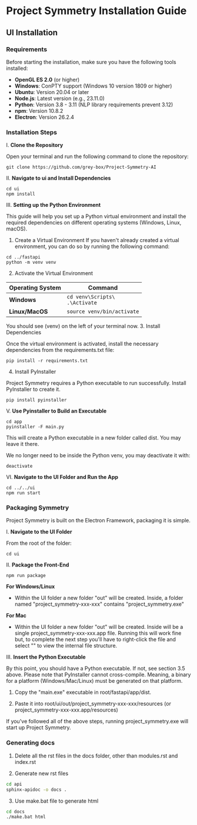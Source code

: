 # Project Symmetry Installation Guide

## UI Installation

### Requirements
Before starting the installation, make sure you have the following tools installed:

- **OpenGL ES 2.0** (or higher)
- **Windows**: ConPTY support (Windows 10 version 1809 or higher)
- **Ubuntu**: Version 20.04 or later
- **Node.js**: Latest version (e.g., 23.11.0)
- **Python**: Version 3.8 - 3.11 (NLP library requirements prevent 3.12)
- **npm**: Version 10.8.2
- **Electron**: Version 26.2.4


### Installation Steps

I. **Clone the Repository**

Open your terminal and run the following command to clone the repository:

```
git clone https://github.com/grey-box/Project-Symmetry-AI
```


II. **Navigate to ui and Install Dependencies**

```
cd ui
npm install
```

III. **Setting up the Python Environment**

This guide will help you set up a Python virtual environment and install the required dependencies on different operating systems (Windows, Linux, macOS).

   1. Create a Virtual Environment
   If you haven't already created a virtual environment, you can do so by running the following command:
   
   ```
   cd ../fastapi
   python -m venv venv
   ```
   2. Activate the Virtual Environment
   
   | **Operating System** | **Command**                                                                          |
   |----------------------|--------------------------------------------------------------------------------------|
   | **Windows**          | `cd venv\Scripts\` <br> `.\Activate` |
   | **Linux/MacOS**      | `source venv/bin/activate`                                                           |
   You should see (venv) on the left of your terminal now.
   3. Install Dependencies
      
   Once the virtual environment is activated, install the necessary dependencies from the requirements.txt file:
   
   ```
   pip install -r requirements.txt
   ```
   
   4. Install PyInstaller
      
   Project Symmetry requires a Python executable to run successfully. Install PyInstaller to create it.
   
   ```
   pip install pyinstaller
   ```

V. **Use Pyinstaller to Build an Executable**

```
cd app
pyinstaller -F main.py
```
This will create a Python executable in a new folder called dist. You may leave it there.

We no longer need to be inside the Python venv, you may deactivate it with:
```
deactivate
```
VI. **Navigate to the UI Folder and Run the App**

```
cd ../../ui
npm run start
```

### Packaging Symmetry
Project Symmetry is built on the Electron Framework, packaging it is simple.

I. **Navigate to the UI Folder**

From the root of the folder:
```
cd ui
```

II. **Package the Front-End**
```
npm run package
```

**For Windows/Linux**

- Within the UI folder a new folder "out" will be created. Inside, a folder named "project_symmetry-xxx-xxx" contains "project_symmetry.exe"

**For Mac**

- Within the UI folder a new folder "out" will be created. Inside will be a single project_symmetry-xxx-xxx.app file. Running this will work fine but, to complete the next step you'll have to right-click the file and select "" to view the internal file structure.

III. **Insert the Python Executable**

By this point, you should have a Python executable. If not, see section 3.5 above. Please note that PyInstaller cannot
cross-compile. Meaning, a binary for a platform (Windows/Mac/Linux) must be generated on that platform.

1. Copy the "main.exe" executable in root/fastapi/app/dist. 

2. Paste it into root/ui/out/project_symmetry-xxx-xxx/resources (or project_symmetry-xxx-xxx.app/resources)

If you've followed all of the above steps, running project_symmetry.exe will start up Project Symmetry.
### Generating docs

1. Delete all the rst files in the docs folder, other than modules.rst and index.rst

2. Generate new rst files

```bash
cd api
sphinx-apidoc -o docs .
```

3. Use make.bat file to generate html

```bash
cd docs
./make.bat html
